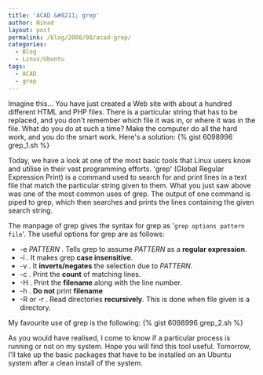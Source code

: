 ```yaml
---
title: 'ACAD &#8211; grep'
author: Ninad
layout: post
permalink: /blog/2008/08/acad-grep/
categories:
  - Blog
  - Linux/Ubuntu
tags:
  - ACAD
  - grep
---
```

Imagine this&#8230; You have just created a Web site with about a hundred different HTML and PHP files. There is a particular string that has to be replaced, and you don't remember which file it was in, or where it was in the file. What do you do at such a time? Make the computer do all the hard work, and you do the smart work. Here's a solution:  {% gist 6098996 grep_1.sh %}

Today, we have a look at one of the most basic tools that Linux users know and utilise in their vast programming efforts. 'grep' (Global Regular Expression Print) is a command used to search for and print lines in a text file that match the particular string given to them. What you just saw above was one of the most common uses of grep. The output of one command is piped to grep, which then searches and prints the lines containing the given search string.

The manpage of grep gives the syntax for grep as '`grep options pattern file`'. The useful options for grep are as follows:

  * -e *PATTERN* . Tells grep to assume *PATTERN* as a **regular expression**.
  * -i . It makes grep **case insensitive**.
  * -v . It **inverts/negates** the selection due to *PATTERN*.
  * -c . Print the **count** of matching lines.
  * -H . Print the **filename** along with the line number.
  * -h . **Do not** print **filename**
  * -R or -r . Read directories **recursively**. This is done when file given is a directory.

My favourite use of grep is the following:  {% gist 6098996 grep_2.sh %}

As you would have realised, I come to know if a particular process is running or not on my system. Hope you will find this tool useful. Tomorrow, I'll take up the basic packages that have to be installed on an Ubuntu system after a clean install of the system.

